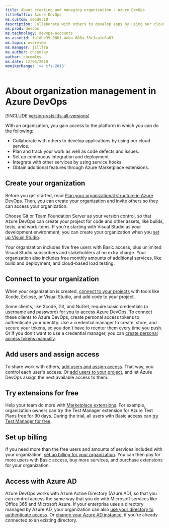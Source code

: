 ```yaml
---
title: About creating and managing organization - Azure DevOps
titleSuffix: Azure DevOps
ms.custom: seodec18
description: Collaborate with others to develop apps by using our cloud service, plan and track work, integrate with other services, and get more features or extensions.
ms.prod: devops
ms.technology: devops-accounts
ms.assetid: fa1dbe39-08b1-4eba-886a-33c1aa1e6a83
ms.topic: overview
ms.manager: jillfra
ms.author: chcomley
author: chcomley
ms.date: 12/06/2018
monikerRange: '>= tfs-2013'
---
```


# About organization management in Azure DevOps

[!INCLUDE [version-vsts-tfs-all-versions](../../_shared/version-vsts-tfs-all-versions.md)]

With an organization, you gain access to the platform in which you can do the following:

* Collaborate with others to develop applications by using our cloud service.
* Plan and track your work as well as code defects and issues.
* Set up continuous integration and deployment.
* Integrate with other services by using service hooks.
* Obtain additional features through Azure Marketplace extensions.

## Create your organization

Before you get started, read [Plan your organizational structure in Azure DevOps](../../user-guide/plan-your-azure-devops-org-structure.md). Then, you can [create your organization](create-organization.md) and invite others so they can access your organization.

Choose Git or Team Foundation Server as your version control,
so that Azure DevOps can create your project for code and other assets,
like builds, tests, and work items. If you're starting with Visual Studio
as your development environment, you can create your organization when you
[set up Visual Studio](set-up-vs.md).

Your organization includes five free users
with Basic access, plus unlimited Visual Studio
subscribers and stakeholders at no extra charge.
Your organization also includes free monthly amounts
of additional services, like build and deployment,
and cloud-based load testing.

## Connect to your organization

When your organization is created,
[connect to your projects](../../organizations/projects/connect-to-projects.md)
with tools like Xcode, Eclipse, or Visual Studio,
and add code to your project.

Some clients, like Xcode, Git, and NuGet, require basic credentials
(a username and password) for you to access Azure DevOps.
To connect these clients to Azure DevOps,
create personal access tokens to authenticate your identity.
Use a credential manager to create, store, and secure your tokens,
so you don't have to reenter them every time you push.
Or if you don't want to use a credential manager, you can
[create personal access tokens manually](use-personal-access-tokens-to-authenticate.md).

## Add users and assign access

To share work with others,
[add users and assign access](add-organization-users.md).
That way, you control each user's access.
Or [add users to your project](add-team-members.md),
and let Azure DevOps assign the next available access to them.

## Try extensions for free

Help your team do more with [Marketplace extensions](https://marketplace.visualstudio.com/).
For example, organization owners can
try the Test Manager extension for Azure Test Plans free for 90 days.
During the trial, all users with Basic access can
[try Test Manager for free](../billing/try-additional-features-vs.md).

## Set up billing

If you need more than the free users and amounts
of services included with your organization,
[set up billing for your organization](../billing/set-up-billing-for-your-organization-vs.md).
You can then pay for more users with Basic access,
buy more services, and purchase extensions for your organization.

## Access with Azure AD

Azure DevOps works with Azure Active Directory (Azure AD),
so that you can control access the same way that you do
with Microsoft services like Office 365 and Microsoft Azure.
If your enterprise uses a directory managed by Azure AD,
your organization can also
[use your directory to authenticate access](access-with-azure-ad.md).
Or [change your Azure AD instance](change-organization-location.md),
if you're already connected to an existing directory.
